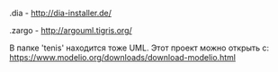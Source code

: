 .dia    - http://dia-installer.de/

.zargo  - http://argouml.tigris.org/

В папке 'tenis' находится тоже UML. Этот проект можно открыть с: https://www.modelio.org/downloads/download-modelio.html